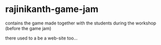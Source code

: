 # rajinikanth-game-jam
contains the game made together with the students during the workshop (before the game jam)

there used to a be a web-site too...

